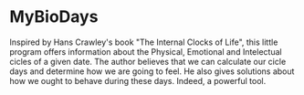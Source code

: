 # MyBioDays
  Inspired by Hans Crawley's book "The Internal Clocks of Life", this little program offers information about the Physical, Emotional
and Intelectual cicles of a given date. The author believes that we can calculate our cicle days and determine how we are going to feel. 
He also gives solutions about how we ought to behave during these days. Indeed, a powerful tool.

